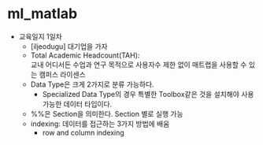# ml_matlab
* 교육일지 1일차
    * [iljeodugu] 대기업을 가자
    * Total Academic Headcount(TAH):  
교내 어디서든 수업과 연구 목적으로 사용자수 제한 없이 매트랩을 사용할 수 있는 캠퍼스 라이센스
    * Data Type은 크게 2가지로 분류 가능하다.
        * Specialized Data Type의 경우 특별한 Toolbox같은 것을 설치해야 사용가능한 데이터 타입이다.
    * %%은 Section을 의미한다. Section 별로 실행 가능
    * indexing: 데이터를 접근하는 3가지 방법에 배움 
        * row and column indexing
